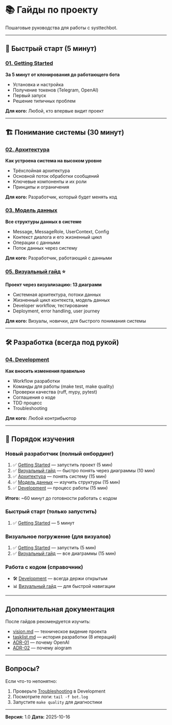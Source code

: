 # 📚 Гайды по проекту

Пошаговые руководства для работы с systtechbot.

---

## 🚀 Быстрый старт (5 минут)

### [01. Getting Started](01-GETTING_STARTED.md)
**За 5 минут от клонирования до работающего бота**

- Установка и настройка
- Получение токенов (Telegram, OpenAI)
- Первый запуск
- Решение типичных проблем

**Для кого:** Любой, кто впервые видит проект

---

## 🏗️ Понимание системы (30 минут)

### [02. Архитектура](02-ARCHITECTURE.md)
**Как устроена система на высоком уровне**

- Трёхслойная архитектура
- Основной поток обработки сообщений
- Ключевые компоненты и их роли
- Принципы и ограничения

**Для кого:** Разработчик, который будет менять код

### [03. Модель данных](03-DATA_MODEL.md)
**Все структуры данных в системе**

- Message, MessageRole, UserContext, Config
- Контекст диалога и его жизненный цикл
- Операции с данными
- Поток данных через систему

**Для кого:** Разработчик, работающий с данными

### [05. Визуальный гайд](05-VISUAL_GUIDE.md) ⭐
**Проект через визуализацию: 13 диаграмм**

- Системная архитектура, потоки данных
- Жизненный цикл контекста, модель данных
- Developer workflow, тестирование
- Deployment, error handling, user journey

**Для кого:** Визуалы, новички, для быстрого понимания системы

---

## 🛠️ Разработка (всегда под рукой)

### [04. Development](04-DEVELOPMENT.md)
**Как вносить изменения правильно**

- Workflow разработки
- Команды для работы (make test, make quality)
- Проверки качества (ruff, mypy, pytest)
- Соглашения о коде
- TDD процесс
- Troubleshooting

**Для кого:** Любой контрибьютор

---

## 📖 Порядок изучения

### Новый разработчик (полный онбординг)
1. ✅ [Getting Started](01-GETTING_STARTED.md) — запустить проект (5 мин)
2. ✅ [Визуальный гайд](05-VISUAL_GUIDE.md) — быстро понять через диаграммы (10 мин)
3. ✅ [Архитектура](02-ARCHITECTURE.md) — понять систему (15 мин)
4. ✅ [Модель данных](03-DATA_MODEL.md) — изучить структуры (15 мин)
5. ✅ [Development](04-DEVELOPMENT.md) — процесс работы (15 мин)

**Итого:** ~60 минут до готовности работать с кодом

### Быстрый старт (только запустить)
1. ✅ [Getting Started](01-GETTING_STARTED.md) — 5 минут

### Визуальное погружение (для визуалов)
1. ✅ [Getting Started](01-GETTING_STARTED.md) — запустить (5 мин)
2. ✅ [Визуальный гайд](05-VISUAL_GUIDE.md) — все диаграммы (15 мин)

### Работа с кодом (справочник)
- 🛠️ [Development](04-DEVELOPMENT.md) — всегда держи открытым
- 📊 [Визуальный гайд](05-VISUAL_GUIDE.md) — для быстрой навигации

---

## Дополнительная документация

После гайдов рекомендуется изучить:

- [vision.md](../vision.md) — техническое видение проекта
- [tasklist.md](../tasklist.md) — история разработки (8 итераций)
- [ADR-01](../adrs/ADR-01.md) — почему OpenAI
- [ADR-02](../adrs/ADR-02.md) — почему aiogram

---

## Вопросы?

Если что-то непонятно:
1. Проверьте [Troubleshooting](04-DEVELOPMENT.md#troubleshooting) в Development
2. Посмотрите логи: `tail -f bot.log`
3. Запустите `make quality` для диагностики

---

**Версия:** 1.0
**Дата:** 2025-10-16


